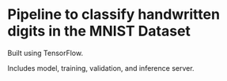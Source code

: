 # Pipeline to classify handwritten digits in the MNIST Dataset

Built using TensorFlow.

Includes model, training, validation, and inference server.
